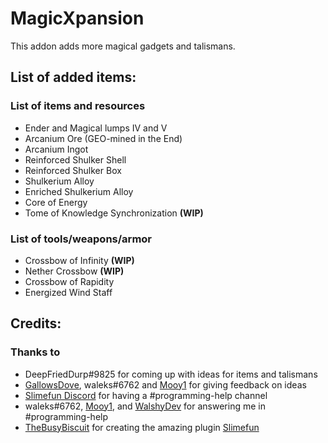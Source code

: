 # MagicXpansion

This addon adds more magical gadgets and talismans.

## List of added items:

### List of items and resources
- Ender and Magical lumps IV and V
- Arcanium Ore (GEO-mined in the End)
- Arcanium Ingot
- Reinforced Shulker Shell 
- Reinforced Shulker Box
- Shulkerium Alloy 
- Enriched Shulkerium Alloy 
- Core of Energy
- Tome of Knowledge Synchronization **(WIP)**

### List of tools/weapons/armor
- Crossbow of Infinity **(WIP)**
- Nether Crossbow **(WIP)**
- Crossbow of Rapidity 
- Energized Wind Staff

## Credits:

### Thanks to
- DeepFriedDurp#9825 for coming up with ideas for items and talismans
- [GallowsDove](https://github.com/gallowsdove), waleks#6762 and [Mooy1](https://github.com/mooy1) for giving feedback on ideas
- [Slimefun Discord](https://discord.gg/slimefun) for having a #programming-help channel
- waleks#6762, [Mooy1](https://github.com/mooy1), and [WalshyDev](https://github.com/walshydev) for answering me in #programming-help
- [TheBusyBiscuit](https://github.com/thebusybiscuit) for creating the amazing plugin [Slimefun](https://github.com/Slimefun/Slimefun4)
